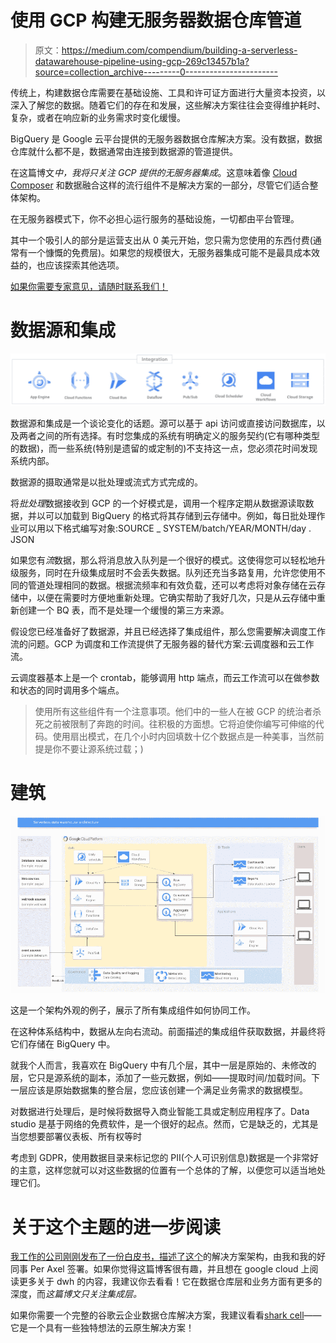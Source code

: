 # 使用 GCP 构建无服务器数据仓库管道

> 原文：<https://medium.com/compendium/building-a-serverless-datawarehouse-pipeline-using-gcp-269c13457b1a?source=collection_archive---------0----------------------->

传统上，构建数据仓库需要在基础设施、工具和许可证方面进行大量资本投资，以深入了解您的数据。随着它们的存在和发展，这些解决方案往往会变得维护耗时、复杂，或者在响应新的业务需求时变化缓慢。

BigQuery 是 Google 云平台提供的无服务器数据仓库解决方案。没有数据，数据仓库就什么都不是，数据通常由连接到数据源的管道提供。

在这篇博文*中，我将只关注 GCP 提供的无服务器集成*。这意味着像 [Cloud Composer](/grensesnittet/copy-data-from-cloud-sql-to-bigquery-using-apache-airflow-cloud-composer-part-2-33aa02bf456a) 和数据融合这样的流行组件不是解决方案的一部分，尽管它们适合整体架构。

在无服务器模式下，你不必担心运行服务的基础设施，一切都由平台管理。

其中一个吸引人的部分是运营支出从 0 美元开始，您只需为您使用的东西付费(通常有一个慷慨的免费层)。如果您的规模很大，无服务器集成可能不是最具成本效益的，也应该探索其他选项。

[如果你需要专家意见，请随时联系我们！](https://computas.com/om/kontakt/)

# 数据源和集成

![](img/64de0992cde35520fcab1163cd967079.png)

数据源和集成是一个谈论变化的话题。源可以基于 api 访问或直接访问数据库，以及两者之间的所有选择。有时您集成的系统有明确定义的服务契约(它有哪种类型的数据)，而一些系统(特别是遗留的或定制的)不支持这一点，您必须花时间发现系统内部。

数据源的摄取通常是以批处理或流式方式完成的。

将*批处理*数据接收到 GCP 的一个好模式是，调用一个程序定期从数据源读取数据，并以可以加载到 BigQuery 的格式将其存储到云存储中。例如，每日批处理作业可以用以下格式编写对象:SOURCE _ SYSTEM/batch/YEAR/MONTH/day . JSON

如果您有*流*数据，那么将消息放入队列是一个很好的模式。这使得您可以轻松地升级服务，同时在升级集成层时不会丢失数据。队列还充当多路复用，允许您使用不同的管道处理相同的数据。根据流频率和有效负载，还可以考虑将对象存储在云存储中，以便在需要时方便地重新处理。它确实帮助了我好几次，只是从云存储中重新创建一个 BQ 表，而不是处理一个缓慢的第三方来源。

假设您已经准备好了数据源，并且已经选择了集成组件，那么您需要解决调度工作流的问题。GCP 为调度和工作流提供了无服务器的替代方案:云调度器和云工作流。

云调度器基本上是一个 crontab，能够调用 http 端点，而云工作流可以在做参数和状态的同时调用多个端点。

> 使用所有这些组件有一个注意事项。他们中的一些人在被 GCP 的统治者杀死之前被限制了奔跑的时间。往积极的方面想。它将迫使你编写可伸缩的代码。使用扇出模式，在几个小时内回填数十亿个数据点是一种美事，当然前提是你不要让源系统过载；)

# 建筑

![](img/78ac8804cd6db18d17b5c9ddedb4edf7.png)

这是一个架构外观的例子，展示了所有集成组件如何协同工作。

在这种体系结构中，数据从左向右流动。前面描述的集成组件获取数据，并最终将它们存储在 BigQuery 中。

就我个人而言，我喜欢在 BigQuery 中有几个层，其中一层是原始的、未修改的层，它只是源系统的副本，添加了一些元数据，例如——提取时间/加载时间。下一层应该是原始数据集的整合层，您应该创建一个满足业务需求的数据模型。

对数据进行处理后，是时候将数据导入商业智能工具或定制应用程序了。Data studio 是基于网络的免费软件，是一个很好的起点。然而，它是缺乏的，尤其是当您想要部署仪表板、所有权等时

考虑到 GDPR，使用数据目录来标记您的 PII(个人可识别信息)数据是一个非常好的主意，这样您就可以对这些数据的位置有一个总体的了解，以便您可以适当地处理它们。

# 关于这个主题的进一步阅读

[我工作的公司刚刚发布了一份白皮书，描述了这个](https://computas.com/tjenester/dataanalyse/datavarehus-i-skyen/)的解决方案架构，由我和我的好同事 Per Axel 签署。如果你觉得这篇博客很有趣，并且想在 google cloud 上阅读更多关于 dwh 的内容，我建议你去看看！它在数据仓库层和业务方面有更多的深度，而*这篇博文只关注集成层。*

如果你需要一个完整的谷歌云企业数据仓库解决方案，我建议看看[shark cell](https://www.sharkcell-suite.com/)——它是一个具有一些独特想法的云原生解决方案！